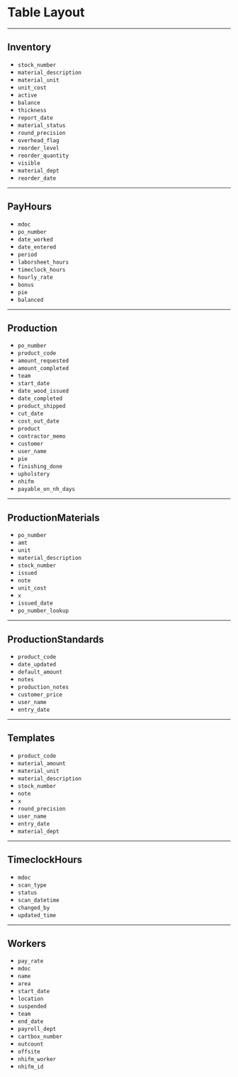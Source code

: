 # Table Layout

---

## Inventory

- `stock_number`
- `material_description`
- `material_unit`
- `unit_cost`
- `active`
- `balance`
- `thickness`
- `report_date`
- `material_status`
- `round_precision`
- `overhead_flag`
- `reorder_level`
- `reorder_quantity`
- `visible`
- `material_dept`
- `reorder_date`

---

## PayHours

- `mdoc`
- `po_number`
- `date_worked`
- `date_entered`
- `period`
- `laborsheet_hours`
- `timeclock_hours`
- `hourly_rate`
- `bonus`
- `pie`
- `balanced`

---

## Production

- `po_number`
- `product_code`
- `amount_requested`
- `amount_completed`
- `team`
- `start_date`
- `date_wood_issued`
- `date_completed`
- `product_shipped`
- `cut_date`
- `cost_out_date`
- `product`
- `contractor_memo`
- `customer`
- `user_name`
- `pie`
- `finishing_done`
- `upholstery`
- `nhifm`
- `payable_on_nh_days`

---

## ProductionMaterials

- `po_number`
- `amt`
- `unit`
- `material_description`
- `stock_number`
- `issued`
- `note`
- `unit_cost`
- `x`
- `issued_date`
- `po_number_lookup`

---

## ProductionStandards

- `product_code`
- `date_updated`
- `default_amount`
- `notes`
- `production_notes`
- `customer_price`
- `user_name`
- `entry_date`

---

## Templates

- `product_code`
- `material_amount`
- `material_unit`
- `material_description`
- `stock_number`
- `note`
- `x`
- `round_precision`
- `user_name`
- `entry_date`
- `material_dept`

---

## TimeclockHours

- `mdoc`
- `scan_type`
- `status`
- `scan_datetime`
- `changed_by`
- `updated_time`

---

## Workers

- `pay_rate`
- `mdoc`
- `name`
- `area`
- `start_date`
- `location`
- `suspended`
- `team`
- `end_date`
- `payroll_dept`
- `cartbox_number`
- `outcount`
- `offsite`
- `nhifm_worker`
- `nhifm_id`
